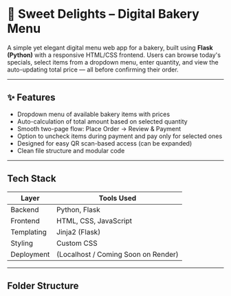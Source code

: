 # 🍰 Sweet Delights – Digital Bakery Menu

A simple yet elegant digital menu web app for a bakery, built using **Flask (Python)** with a responsive HTML/CSS frontend. Users can browse today's specials, select items from a dropdown menu, enter quantity, and view the auto-updating total price — all before confirming their order.

---

## ✨ Features

-  Dropdown menu of available bakery items with prices
-  Auto-calculation of total amount based on selected quantity
-  Smooth two-page flow: Place Order → Review & Payment
-  Option to uncheck items during payment and pay only for selected ones
-  Designed for easy QR scan-based access (can be expanded)
-  Clean file structure and modular code

---

##  Tech Stack

| Layer       | Tools Used          |
|-------------|---------------------|
| Backend     | Python, Flask       |
| Frontend    | HTML, CSS, JavaScript |
| Templating  | Jinja2 (Flask)      |
| Styling     | Custom CSS          |
| Deployment  | (Localhost / Coming Soon on Render) |

---

##  Folder Structure

